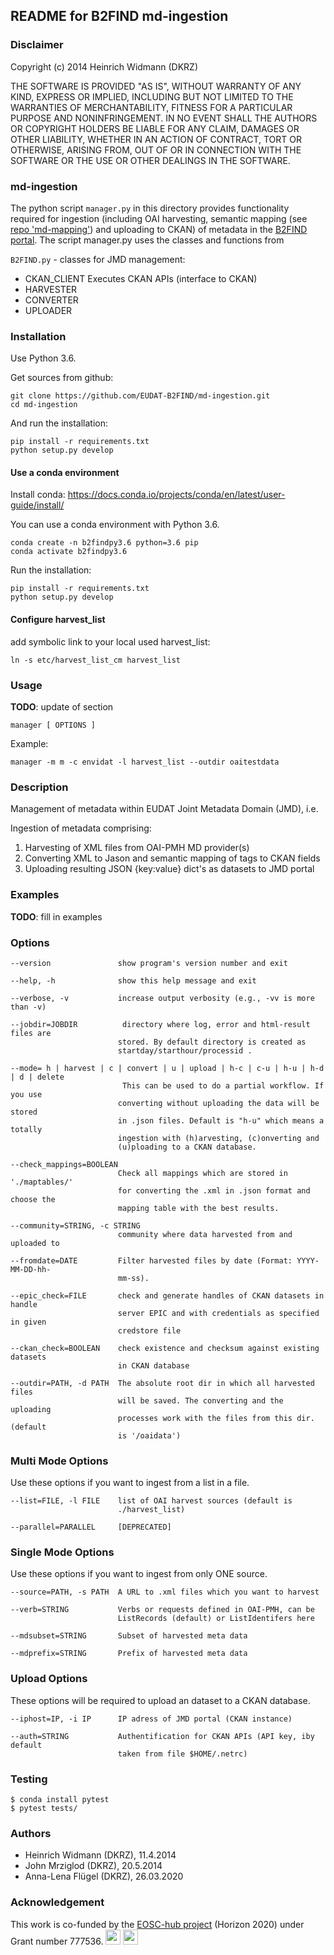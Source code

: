 ## README for B2FIND md-ingestion

### Disclaimer

Copyright (c) 2014 Heinrich Widmann (DKRZ)

THE SOFTWARE IS PROVIDED "AS IS", WITHOUT WARRANTY OF ANY KIND, EXPRESS OR
IMPLIED, INCLUDING BUT NOT LIMITED TO THE WARRANTIES OF MERCHANTABILITY,
FITNESS FOR A PARTICULAR PURPOSE AND NONINFRINGEMENT. IN NO EVENT SHALL THE
AUTHORS OR COPYRIGHT HOLDERS BE LIABLE FOR ANY CLAIM, DAMAGES OR OTHER
LIABILITY, WHETHER IN AN ACTION OF CONTRACT, TORT OR OTHERWISE, ARISING FROM,
OUT OF OR IN CONNECTION WITH THE SOFTWARE OR THE USE OR OTHER DEALINGS IN
THE SOFTWARE.

### md-ingestion

The python script `manager.py` in this directory provides functionality required for
ingestion (including OAI harvesting, semantic mapping (see
[repo 'md-mapping'](https://github.com/EUDAT-B2FIND/md-mapping)) and uploading
to CKAN) of metadata in the [B2FIND portal](http://b2find.eudat.eu/).
The script manager.py uses the classes and functions from

`B2FIND.py` - classes for JMD management:
  - CKAN_CLIENT  Executes CKAN APIs (interface to CKAN)
  - HARVESTER
  - CONVERTER
  - UPLOADER

### Installation

Use Python 3.6.

Get sources from github:

```
git clone https://github.com/EUDAT-B2FIND/md-ingestion.git
cd md-ingestion
```

And run the installation:

```
pip install -r requirements.txt
python setup.py develop
```

#### Use a conda environment

Install conda:
https://docs.conda.io/projects/conda/en/latest/user-guide/install/

You can use a conda environment with Python 3.6.

```
conda create -n b2findpy3.6 python=3.6 pip
conda activate b2findpy3.6
```

Run the installation:

```
pip install -r requirements.txt
python setup.py develop
```

#### Configure harvest_list
add symbolic link to your local used harvest_list:

```
ln -s etc/harvest_list_cm harvest_list
```


### Usage

**TODO**: update of section

```
manager [ OPTIONS ]
```

Example:
```
manager -m m -c envidat -l harvest_list --outdir oaitestdata
```

### Description

Management of metadata within EUDAT Joint Metadata Domain (JMD), i.e.

Ingestion of metadata comprising:

1. Harvesting of XML files from OAI-PMH MD provider(s)
2. Converting XML to Jason and semantic mapping of tags to CKAN fields
3. Uploading resulting JSON {key:value} dict's as datasets to JMD portal

### Examples

**TODO**: fill in examples

### Options

```
--version               show program's version number and exit

--help, -h              show this help message and exit

--verbose, -v           increase output verbosity (e.g., -vv is more than -v)

--jobdir=JOBDIR          directory where log, error and html-result files are
                        stored. By default directory is created as
                        startday/starthour/processid .

--mode= h | harvest | c | convert | u | upload | h-c | c-u | h-u | h-d | d | delete
                         This can be used to do a partial workflow. If you use
                        converting without uploading the data will be stored
                        in .json files. Default is "h-u" which means a totally
                        ingestion with (h)arvesting, (c)onverting and
                        (u)ploading to a CKAN database.

--check_mappings=BOOLEAN
                        Check all mappings which are stored in './maptables/'
                        for converting the .xml in .json format and choose the
                        mapping table with the best results.

--community=STRING, -c STRING
                        community where data harvested from and uploaded to

--fromdate=DATE         Filter harvested files by date (Format: YYYY-MM-DD-hh-
                        mm-ss).

--epic_check=FILE       check and generate handles of CKAN datasets in handle
                        server EPIC and with credentials as specified in given
                        credstore file

--ckan_check=BOOLEAN    check existence and checksum against existing datasets
                        in CKAN database

--outdir=PATH, -d PATH  The absolute root dir in which all harvested files
                        will be saved. The converting and the uploading
                        processes work with the files from this dir. (default
                        is '/oaidata')
```

### Multi Mode Options

Use these options if you want to ingest from a list in a file.
```
--list=FILE, -l FILE    list of OAI harvest sources (default is
                        ./harvest_list)

--parallel=PARALLEL     [DEPRECATED]
```

### Single Mode Options

Use these options if you want to ingest from only ONE source.
```
--source=PATH, -s PATH  A URL to .xml files which you want to harvest

--verb=STRING           Verbs or requests defined in OAI-PMH, can be
                        ListRecords (default) or ListIdentifers here

--mdsubset=STRING       Subset of harvested meta data

--mdprefix=STRING       Prefix of harvested meta data
```


### Upload Options

These options will be required to upload an dataset to a CKAN database.
```
--iphost=IP, -i IP      IP adress of JMD portal (CKAN instance)

--auth=STRING           Authentification for CKAN APIs (API key, iby default
                        taken from file $HOME/.netrc)
```


### Testing

```
$ conda install pytest
$ pytest tests/
```

### Authors

* Heinrich Widmann (DKRZ), 11.4.2014
* John Mrziglod (DKRZ), 20.5.2014
* Anna-Lena Flügel (DKRZ), 26.03.2020

### Acknowledgement

This work is co-funded by the [EOSC-hub project](http://eosc-hub.eu/) (Horizon 2020) under Grant number 777536.
<img src="https://wiki.eosc-hub.eu/download/attachments/1867786/eu%20logo.jpeg?version=1&modificationDate=1459256840098&api=v2" height="24">
<img src="https://wiki.eosc-hub.eu/download/attachments/18973612/eosc-hub-web.png?version=1&modificationDate=1516099993132&api=v2" height="24">
